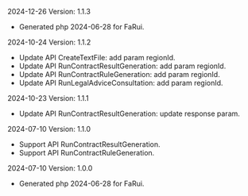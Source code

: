 2024-12-26 Version: 1.1.3
- Generated php 2024-06-28 for FaRui.

2024-10-24 Version: 1.1.2
- Update API CreateTextFile: add param regionId.
- Update API RunContractResultGeneration: add param regionId.
- Update API RunContractRuleGeneration: add param regionId.
- Update API RunLegalAdviceConsultation: add param regionId.


2024-10-23 Version: 1.1.1
- Update API RunContractResultGeneration: update response param.


2024-07-10 Version: 1.1.0
- Support API RunContractResultGeneration.
- Support API RunContractRuleGeneration.


2024-07-10 Version: 1.0.0
- Generated php 2024-06-28 for FaRui.

